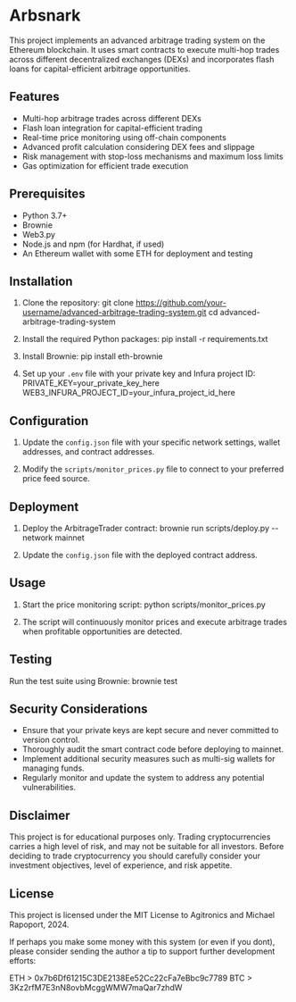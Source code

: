 
# Arbsnark

This project implements an advanced arbitrage trading system on the Ethereum blockchain. It uses smart contracts to execute multi-hop trades across different decentralized exchanges (DEXs) and incorporates flash loans for capital-efficient arbitrage opportunities.

## Features

- Multi-hop arbitrage trades across different DEXs
- Flash loan integration for capital-efficient trading
- Real-time price monitoring using off-chain components
- Advanced profit calculation considering DEX fees and slippage
- Risk management with stop-loss mechanisms and maximum loss limits
- Gas optimization for efficient trade execution

## Prerequisites

- Python 3.7+
- Brownie
- Web3.py
- Node.js and npm (for Hardhat, if used)
- An Ethereum wallet with some ETH for deployment and testing

## Installation

1. Clone the repository:
git clone https://github.com/your-username/advanced-arbitrage-trading-system.git cd advanced-arbitrage-trading-system


2. Install the required Python packages:
pip install -r requirements.txt


3. Install Brownie:
pip install eth-brownie


4. Set up your `.env` file with your private key and Infura project ID:
PRIVATE_KEY=your_private_key_here WEB3_INFURA_PROJECT_ID=your_infura_project_id_here


## Configuration

1. Update the `config.json` file with your specific network settings, wallet addresses, and contract addresses.

2. Modify the `scripts/monitor_prices.py` file to connect to your preferred price feed source.

## Deployment

1. Deploy the ArbitrageTrader contract:
brownie run scripts/deploy.py --network mainnet


2. Update the `config.json` file with the deployed contract address.

## Usage

1. Start the price monitoring script:
python scripts/monitor_prices.py


2. The script will continuously monitor prices and execute arbitrage trades when profitable opportunities are detected.

## Testing

Run the test suite using Brownie:
brownie test


## Security Considerations

- Ensure that your private keys are kept secure and never committed to version control.
- Thoroughly audit the smart contract code before deploying to mainnet.
- Implement additional security measures such as multi-sig wallets for managing funds.
- Regularly monitor and update the system to address any potential vulnerabilities.

## Disclaimer

This project is for educational purposes only. Trading cryptocurrencies carries a high level of risk, and may not be suitable for all investors. Before deciding to trade cryptocurrency you should carefully consider your investment objectives, level of experience, and risk appetite.

## License

This project is licensed under the MIT License to Agitronics and Michael Rapoport, 2024. 

If perhaps you make some money with this system (or even if you dont), please consider sending the author a tip to support further development efforts:

ETH > 0x7b6Df61215C3DE2138Ee52Cc22cFa7eBbc9c7789
BTC > 3Kz2rfM7E3nN8ovbMcggWMW7maQar7zhdW
